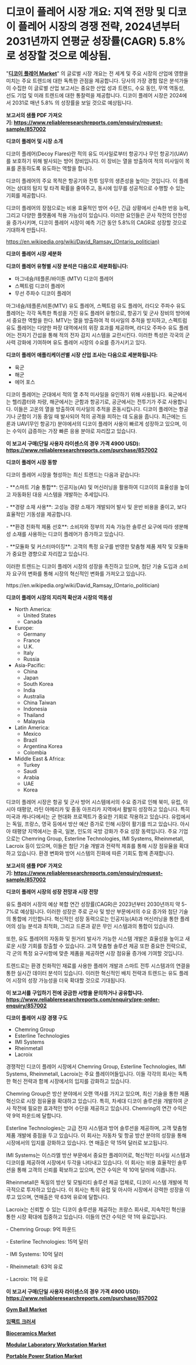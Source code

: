 <p><h1>디코이 플레어 시장 개요: 지역 전망 및 디코이 플레어 시장의 경쟁 전략, 2024년부터 2031년까지 연평균 성장률(CAGR) 5.8%로 성장할 것으로 예상됨.</h1></p><p>"<strong><a href="https://www.reliableresearchreports.com/decoy-flares-r857002?utm_campaign=106&utm_medium=7&utm_source=Github&utm_content=ia&utm_term=07102024&utm_id=decoy-flares">디코이 플레어 Market</a></strong>" 의 글로벌 시장 개요는 전 세계 및 주요 시장의 산업에 영향을 미치는 주요 트렌드에 대한 독특한 관점을 제공합니다. 당사의 가장 경험 많은 분석가들이 수집한 이 글로벌 산업 보고서는 중요한 산업 성과 트렌드, 수요 동인, 무역 역동성, 선도 기업 및 미래 트렌드에 대한 통찰력을 제공합니다. 디코이 플레어 시장은 2024에서 2031로 매년 5.8% 의 성장률을 보일 것으로 예상됩니다.</p>
<p><strong>보고서의 샘플 PDF 가져오기:&nbsp;<a href="https://www.reliableresearchreports.com/enquiry/request-sample/857002?utm_campaign=106&utm_medium=7&utm_source=Github&utm_content=ia&utm_term=07102024&utm_id=decoy-flares">https://www.reliableresearchreports.com/enquiry/request-sample/857002</a></strong></p>
<p><strong>디코이 플레어 및 시장 소개</strong></p>
<p><p>디코이 플레어(Decoy Flares)란 적의 유도 미사일로부터 항공기나 무인 항공기(UAV)를 보호하기 위해 발사되는 방어 장비입니다. 이 장비는 열을 방출하여 적의 미사일이 목표를 혼동하도록 유도하는 역할을 합니다. </p><p>디코이 플레어의 주요 목적은 항공기와 전투 임무의 생존성을 높이는 것입니다. 이 플레어는 상대의 탐지 및 타격 확률을 줄여주고, 동시에 임무를 성공적으로 수행할 수 있는 기회를 제공합니다.</p><p>디코이 플레어의 장점으로는 비용 효율적인 방어 수단, 긴급 상황에서 신속한 반응 능력, 그리고 다양한 플랫폼에 적용 가능성이 있습니다. 이러한 요인들은 군사 작전의 안전성을 증가시키며, 디코이 플레어 시장이 예측 기간 동안 5.8%의 CAGR로 성장할 것으로 기대하게 만듭니다.</p></p>
<p><a href="https://en.wikipedia.org/wiki/David_Ramsay_(Ontario_politician)?utm_campaign=106&utm_medium=7&utm_source=Github&utm_content=ia&utm_term=07102024&utm_id=decoy-flares">https://en.wikipedia.org/wiki/David_Ramsay_(Ontario_politician)</a></p>
<p><strong>디코이 플레어 시장 세분화</strong></p>
<p><strong>디코이 플레어 유형별 시장 분석은 다음으로 세분화됩니다:</strong></p>
<p><ul><li>마그네슘/테플론/바이톤 (MTV) 디코이 플레어</li><li>스펙트럼 디코이 플레어</li><li>무선 주파수 디코이 플레어</li></ul></p>
<p><p>마그네슘/테플론/비톤(MTV) 유도 플레어, 스펙트럼 유도 플레어, 라디오 주파수 유도 플레어는 각각 독특한 특성을 가진 유도 플레어 유형으로, 항공기 및 군사 장비의 방어에서 중요한 역할을 한다. MTV는 열을 방출하여 적 미사일의 추적을 방지하고, 스펙트럼 유도 플레어는 다양한 파장 대역에서의 위장 효과를 제공하며, 라디오 주파수 유도 플레어는 전자기 간섭을 통해 적의 전자 감지 시스템을 교란시킨다. 이러한 특성은 각국의 군사력 강화에 기여하며 유도 플레어 시장의 수요를 증가시키고 있다.</p></p>
<p><strong>디코이 플레어 애플리케이션별 시장 산업 조사는 다음으로 세분화됩니다:</strong></p>
<p><ul><li>육군</li><li>해군</li><li>에어 포스</li></ul></p>
<p><p>디코이 플레어는 군대에서 적의 열 추적 미사일을 유인하기 위해 사용됩니다. 육군에서는 헬리콥터와 차량, 해군에서는 군함과 항공기로, 공군에서는 전투기가 주로 사용합니다. 이들은 고온의 열을 방출하여 미사일의 추적을 혼동시킵니다. 디코이 플레어는 항공기나 군함이 기동 중일 때 발사되어 적의 공격을 피하는 데 도움을 줍니다. 최근에는 드론과 UAV(무인 항공기) 분야에서의 디코이 플레어 사용이 빠르게 성장하고 있으며, 이는 수익이 급증하는 가장 빠른 응용 분야로 자리잡고 있습니다.</p></p>
<p><strong>이 보고서 구매(단일 사용자 라이센스의 경우 가격 4900 USD): <a href="https://www.reliableresearchreports.com/purchase/857002?utm_campaign=106&utm_medium=7&utm_source=Github&utm_content=ia&utm_term=07102024&utm_id=decoy-flares">https://www.reliableresearchreports.com/purchase/857002</a></strong></p>
<p><strong>디코이 플레어 시장 동향</strong></p>
<p><p>디코이 플레어 시장을 형성하는 최신 트렌드는 다음과 같습니다:</p><p>- **스마트 기술 통합**: 인공지능(AI) 및 머신러닝을 활용하여 디코이의 효율성을 높이고 자동화된 대응 시스템을 개발하는 추세입니다.</p><p>  </p><p>- **경량 소재 사용**: 고성능 경량 소재가 개발되어 발사 및 운반 비용을 줄이고, 보다 효율적인 기동성을 제공합니다.</p><p>  </p><p>- **환경 친화적 제품 선호**: 소비자와 정부의 지속 가능한 솔루션 요구에 따라 생분해성 소재를 사용하는 디코이 플레어가 증가하고 있습니다.</p><p>- **모듈화 및 커스터마이징**: 고객의 특정 요구를 반영한 맞춤형 제품 제작 및 모듈화가 중요한 경향으로 자리잡고 있습니다.</p><p>이러한 트렌드는 디코이 플레어 시장의 성장을 촉진하고 있으며, 첨단 기술 도입과 소비자 요구의 변화를 통해 시장의 혁신적인 변화를 가져오고 있습니다.</p></p>
<p>https://en.wikipedia.org/wiki/David_Ramsay_(Ontario_politician)</p>
<p><strong>디코이 플레어 시장의 지리적 확산과 시장의 역동성</strong></p>
<p><ul>
    <li>
        North America:
        <ul>
            <li>United States</li>
            <li>Canada</li>
        </ul>
    </li>
    <li>
        Europe:
        <ul>
            <li>Germany</li>
            <li>France</li>
            <li>U.K.</li>
            <li>Italy</li>
            <li>Russia</li>
        </ul>
    </li>
    <li>
        Asia-Pacific:
        <ul>
            <li>China</li>
            <li>Japan</li>
            <li>South Korea</li>
            <li>India</li>
            <li>Australia</li>
            <li>China Taiwan</li>
            <li>Indonesia</li>
            <li>Thailand</li>
            <li>Malaysia</li>
        </ul>
    </li>
    <li>
        Latin America:
        <ul>
            <li>Mexico</li>
            <li>Brazil</li>
            <li>Argentina Korea</li>
            <li>Colombia</li>
        </ul>
    </li>
    <li>
        Middle East & Africa:
        <ul>
            <li>Turkey</li>
            <li>Saudi</li>
            <li>Arabia</li>
            <li>UAE</li>
            <li>Korea</li>
        </ul>
    </li>
    </ul></p>
<p><p>디코이 플레어 시장은 항공 및 군사 방어 시스템에서의 수요 증가로 인해 북미, 유럽, 아시아 태평양, 라틴 아메리카 및 중동 아프리카 지역에서 활발히 성장하고 있습니다. 특히 미국과 캐나다에서는 군 현대화 프로젝트가 중요한 기회로 작용하고 있습니다. 유럽에서는 독일, 프랑스, 영국 등에서 방산 예산 증가로 인해 시장이 활기를 띄고 있습니다. 아시아 태평양 지역에서는 중국, 일본, 인도의 국방 강화가 주요 성장 동력입니다. 주요 기업으로는 Chemring Group, Esterline Technologies, IMI Systems, Rheinmetall, Lacroix 등이 있으며, 이들은 첨단 기술 개발과 전략적 제휴를 통해 시장 점유율을 확대하고 있습니다. 환경 변화와 방어 시스템의 진화에 따른 기회도 함께 존재합니다.</p></p>
<p><strong>보고서의 샘플 PDF 가져오기:&nbsp;<a href="https://www.reliableresearchreports.com/enquiry/request-sample/857002?utm_campaign=106&utm_medium=7&utm_source=Github&utm_content=ia&utm_term=07102024&utm_id=decoy-flares">https://www.reliableresearchreports.com/enquiry/request-sample/857002</a></strong></p>
<p><strong>디코이 플레어 시장의 성장 전망과 시장 전망</strong></p>
<p><p>유도 플레어 시장의 예상 복합 연간 성장률(CAGR)은 2023년부터 2030년까지 약 5-7%로 예상됩니다. 이러한 성장은 주로 군사 및 방산 부문에서의 수요 증가와 첨단 기술의 통합에 기인합니다. 혁신적인 성장 동력으로는 인공지능(AI)과 머신러닝을 통한 플레어의 성능 분석과 최적화, 그리고 드론과 같은 무인 시스템과의 통합이 있습니다.</p><p>또한, 유도 플레어의 자동화 및 원거리 발사가 가능한 시스템 개발은 효율성을 높이고 새로운 시장 기회를 창출할 수 있습니다. 고객 맞춤형 솔루션 제공 또한 중요한 전략으로, 각 군의 특정 요구사항에 맞춘 제품을 제공하면 시장 점유율 증가에 기여할 것입니다.</p><p>트렌드로는 환경 친화적인 재료를 사용한 플레어 개발과 스마트 전투 시스템과의 연결을 통한 실시간 데이터 분석이 있습니다. 이러한 혁신적인 배치 전략과 트렌드는 유도 플레어 시장의 성장 가능성을 더욱 확대할 것으로 기대됩니다.</p></p>
<p><strong>이 보고서를 구입하기 전에 궁금한 사항을 문의하거나 공유합니다. <a href="https://www.reliableresearchreports.com/enquiry/pre-order-enquiry/857002?utm_campaign=106&utm_medium=7&utm_source=Github&utm_content=ia&utm_term=07102024&utm_id=decoy-flares">https://www.reliableresearchreports.com/enquiry/pre-order-enquiry/857002</a></strong></p>
<p><strong>디코이 플레어 시장 경쟁 구도</strong></p>
<p><ul><li>Chemring Group</li><li>Esterline Technologies</li><li>IMI Systems</li><li>Rheinmetall</li><li>Lacroix</li></ul></p>
<p><p>경쟁적인 디코이 플레어 시장에서 Chemring Group, Esterline Technologies, IMI Systems, Rheinmetall, Lacroix는 주요 플레이어들입니다. 이들 각각의 회사는 독특한 혁신 전략과 함께 시장에서의 입지를 강화하고 있습니다.</p><p>Chemring Group은 방산 분야에서 오랜 역사를 가지고 있으며, 최신 기술을 통한 제품 혁신으로 시장 점유율을 확대하고 있습니다. 특히, 차세대 디코이 솔루션을 개발하여 군사 작전에 필요한 효과적인 방어 수단을 제공하고 있습니다. Chemring의 연간 수익은 약 9억 파운드에 달합니다.</p><p>Esterline Technologies는 고급 전자 시스템과 방어 솔루션을 제공하며, 고객 맞춤형 제품 개발에 중점을 두고 있습니다. 이 회사는 자동차 및 항공 방산 분야의 성장을 통해 시장에서의 입지를 강화하고 있습니다. 연 매출은 약 15억 달러로 보고됩니다.</p><p>IMI Systems는 이스라엘 방산 부문에서 중요한 플레이어로, 혁신적인 미사일 시스템과 디코이를 제공하여 시장에서 두각을 나타내고 있습니다. 이 회사는 비용 효율적인 솔루션을 통해 고객의 신뢰를 확보하고 있으며, 연간 수익은 약 10억 달러에 이릅니다.</p><p>Rheinmetall은 독일의 방산 및 모빌리티 솔루션 제공 업체로, 디코이 시스템 개발에 적극적으로 투자하고 있습니다. 이 회사는 특히 유럽 및 아시아 시장에서 강력한 성장을 이루고 있으며, 연매출은 약 63억 유로에 달합니다.</p><p>Lacroix는 신뢰할 수 있는 디코이 솔루션을 제공하는 프랑스 회사로, 지속적인 혁신을 통한 시장 확대에 집중하고 있습니다. 이들의 연간 수익은 약 1억 유로입니다.</p><p>- Chemring Group: 9억 파운드</p><p>- Esterline Technologies: 15억 달러</p><p>- IMI Systems: 10억 달러</p><p>- Rheinmetall: 63억 유로</p><p>- Lacroix: 1억 유로</p></p>
<p><strong>이 보고서 구매(단일 사용자 라이센스의 경우 가격 4900 USD): <a href="https://www.reliableresearchreports.com/purchase/857002?utm_campaign=106&utm_medium=7&utm_source=Github&utm_content=ia&utm_term=07102024&utm_id=decoy-flares">https://www.reliableresearchreports.com/purchase/857002</a></strong></p>
<p><strong><p><a href="https://github.com/JamesCox407/Market-Research-Report-List-1/blob/main/gym-ball-market.md?utm_campaign=106&utm_medium=7&utm_source=Github&utm_content=ia&utm_term=07102024&utm_id=decoy-flares">Gym Ball Market</a></p><p><a href="https://github.com/sougarounis/Market-Research-Report-List-6/blob/main/891495717066.md?utm_campaign=106&utm_medium=7&utm_source=Github&utm_content=ia&utm_term=07102024&utm_id=decoy-flares">임팩트 크러셔</a></p><p><a href="https://www.linkedin.com/pulse/bioceramics-market-research-report-2024-2031-evo-insights-trgte?utm_campaign=106&utm_medium=7&utm_source=Github&utm_content=ia&utm_term=07102024&utm_id=decoy-flares">Bioceramics Market</a></p><p><a href="https://github.com/RoseBoyd475/Market-Research-Report-List-1/blob/main/modular-laboratory-workstation-market.md?utm_campaign=106&utm_medium=7&utm_source=Github&utm_content=ia&utm_term=07102024&utm_id=decoy-flares">Modular Laboratory Workstation Market</a></p><p><a href="https://issuu.com/reportprime-2/docs/portable-power-station-market-size-_41f4755685104b?utm_campaign=106&utm_medium=7&utm_source=Github&utm_content=ia&utm_term=07102024&utm_id=decoy-flares">Portable Power Station Market</a></p></strong></p>
<p></p>